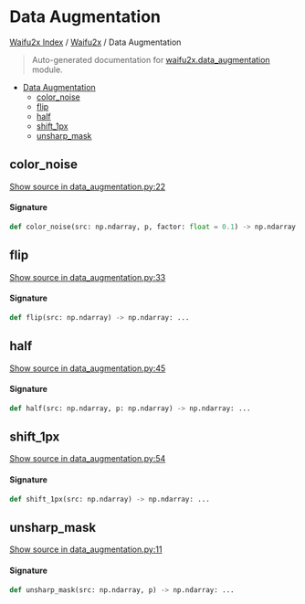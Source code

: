 # Data Augmentation

[Waifu2x Index](../README.md#waifu2x-index) /
[Waifu2x](./index.md#waifu2x) /
Data Augmentation

> Auto-generated documentation for [waifu2x.data_augmentation](../../../waifu2x/data_augmentation.py) module.

- [Data Augmentation](#data-augmentation)
  - [color_noise](#color_noise)
  - [flip](#flip)
  - [half](#half)
  - [shift_1px](#shift_1px)
  - [unsharp_mask](#unsharp_mask)

## color_noise

[Show source in data_augmentation.py:22](../../../waifu2x/data_augmentation.py#L22)

#### Signature

```python
def color_noise(src: np.ndarray, p, factor: float = 0.1) -> np.ndarray: ...
```



## flip

[Show source in data_augmentation.py:33](../../../waifu2x/data_augmentation.py#L33)

#### Signature

```python
def flip(src: np.ndarray) -> np.ndarray: ...
```



## half

[Show source in data_augmentation.py:45](../../../waifu2x/data_augmentation.py#L45)

#### Signature

```python
def half(src: np.ndarray, p: np.ndarray) -> np.ndarray: ...
```



## shift_1px

[Show source in data_augmentation.py:54](../../../waifu2x/data_augmentation.py#L54)

#### Signature

```python
def shift_1px(src: np.ndarray) -> np.ndarray: ...
```



## unsharp_mask

[Show source in data_augmentation.py:11](../../../waifu2x/data_augmentation.py#L11)

#### Signature

```python
def unsharp_mask(src: np.ndarray, p) -> np.ndarray: ...
```